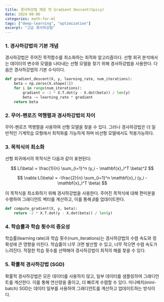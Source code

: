 ```yaml
---
title: 경사하강법 매운 맛 Gradient Descent(Spicy)
date: 2024-08-06
categories: math-for-ml
tags: ["deep-learning", "optimization"]
excerpt: "고급 경사하강법"
---
```


### 1. 경사하강법의 기본 개념

경사하강법은 주어진 목적함수를 최소화하는 최적화 알고리즘이다. 선형 회귀 분석에서는 데이터의 변수와 모델을 나타내는 선형 모델을 찾기 위해 경사하강법을 사용한다. 다음은 경사하강법의 기본 수식이다.

```python
def gradient_descent(X, y, learning_rate, num_iterations):
    beta = np.zeros(X.shape[1])
    for i in range(num_iterations):
        gradient = -2 * X.T.dot(y - X.dot(beta)) / len(y)
        beta -= learning_rate * gradient
    return beta
```

### 2. 무어-펜로즈 역행렬과 경사하강법의 차이

무어-펜로즈 역행렬을 사용하여 선형 모델을 찾을 수 있다. 그러나 경사하강법은 더 일반적인 기계학습 모형에서 최적화를 가능하게 하며 비선형 모델에서도 적용가능하다.

### 3. 목적식의 최소화

선형 회귀에서의 목적식은 다음과 같이 표현된다:

$$
L(\beta) = \frac{1}{n} \sum_{i=1}^n (y_i - \mathbf{x}_i^T \beta)^2
$$

$$
\nabla L(\beta) = -\frac{2}{n} \sum_{i=1}^n \mathbf{x}_i (y_i - \mathbf{x}_i^T \beta)
$$

이 목적식을 최소화하기 위해 경사하강법을 사용한다. 주어진 목적식에 대해 편미분을 수행하여 그래디언트 벡터를 계산하고, 이를 통해 $\beta$를 업데이트한다.

```python
def compute_gradient(X, y, beta):
    return -2 * X.T.dot(y - X.dot(beta)) / len(y)
```

### 4. 학습률과 학습 횟수의 중요성

학습률(learning rate)과 학습 횟수(num_iterations)는 경사하강법의 수렴 속도와 정확성에 큰 영향을 미친다. 학습률이 너무 크면 발산할 수 있고, 너무 작으면 수렴 속도가 느려진다. 적절한 학습 횟수를 선택해야 경사하강법이 최적의 해를 찾을 수 있다.

### 5. 확률적 경사하강법 (SGD)

확률적 경사하강법은 모든 데이터를 사용하지 않고, 일부 데이터를 샘플링하여 그래디언트를 계산한다. 이를 통해 연산량을 줄이고, 더 빠르게 수렴할 수 있다. 미니배치(mini-batch) SGD는 데이터 일부를 사용하여 그래디언트를 계산하고 업데이트하는 방식이다.

